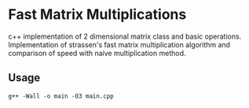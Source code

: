 # Fast Matrix Multiplications

c++ implementation of 2 dimensional matrix class and basic operations.
Implementation of strassen's fast matrix multiplication algorithm and comparison of speed with naive multiplication method.

## Usage
```shell
g++ -Wall -o main -O3 main.cpp
```
